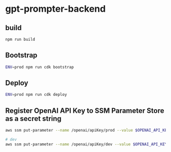 # gpt-prompter-backend

## build

```sh
npm run build
```

## Bootstrap

```sh
ENV=prod npm run cdk bootstrap
```

## Deploy

```sh
ENV=prod npm run cdk deploy
```

## Register OpenAI API Key to SSM Parameter Store as a secret string

```sh
aws ssm put-parameter --name /openai/apiKey/prod --value $OPENAI_API_KEY --type SecureString --key-id alias/lambda-kms-key-prod

# dev
aws ssm put-parameter --name /openai/apiKey/dev --value $OPENAI_API_KEY --type SecureString --key-id alias/lambda-kms-key-dev
```
